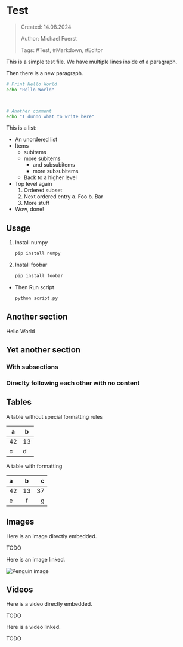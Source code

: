 # Test

> Created: 14.08.2024
>
> Author: Michael Fuerst
>
> Tags: #Test, #Markdown, #Editor

This is a simple test file.
We have multiple lines inside of a paragraph.

Then there is a new paragraph.

```bash
# Print Hello World
echo "Hello World"



# Another comment
echo "I dunno what to write here"
```

This is a list:
* An unordered list
* Items
    * subitems
    * more subitems
        - and subsubitems
        - more subsubitems
    * Back to a higher level
* Top level again
    1. Ordered subset
    2. Next ordered entry
        a. Foo
        b. Bar
    3. More stuff
* Wow, done!

## Usage

1. Install numpy
   ```bash
   pip install numpy
   ```
2. Install foobar
   ```bash
   pip install foobar
   ```
* Then Run script
   ```bash
   python script.py
   ```

## Another section

Hello World

## Yet another section

### With subsections

### Direclty following each other with no content

## Tables

A table without special formatting rules

| a   | b   |
| --- | --- |
| 42  | 13  |
| c   | d   |

A table with formatting

| a   | b   | c   |
|:--- |:---:| ---:|
| 42  | 13  | 37  |
| e   | f   | g   |

## Images

Here is an image directly embedded.

TODO

Here is an image linked.

![Penguin image](https://avatars.githubusercontent.com/u/4391367?v=4)

## Videos

Here is a video directly embedded.

TODO

Here is a video linked.

TODO
